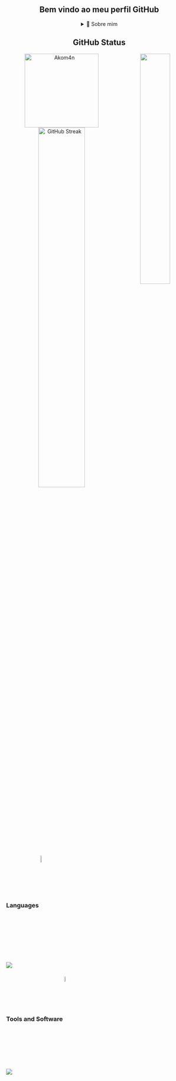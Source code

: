 <div align="center"> <h2> Bem vindo ao meu perfil GitHub </h2></div>

<div align="center">
<details>
  <summary>🧑 Sobre mim</summary>

- 🔭 Buscando sempre **aprender e me desenvolver**

- 🌱 Em busca de melhorar e trabalhar com **Java Back-End**

- 💬 Pergunte me sobre **open source, web development, and back-end**

- 📫 Me encontre em **joaovinicius.silva210@gmail.com**

- 👾 Se diante do universo nós somos criaturas insignificantes, a maior vitória que a gente pode ter, é viver uma vida com satisfação...

</details>
  
</p>
  
<!--
<details>
  <summary>📕 Blog Posts</summary>
  <br />
</details>
</div>
-->

## GitHub Status

<img align="right" width="40%" src="https://media3.giphy.com/media/8UkaQtVBS2r8Q/giphy.webp?cid=ecf05e47n9eqca6jigum0a3iw81razol0soykacgszxukii7&ep=v1_gifs_search&rid=giphy.webp&ct=g"/>
<div align="center"> 
<a href="https://github.com/Akom4n"> <img height="200px" src="https://github-readme-stats-git-masterrstaa-rickstaa.vercel.app/api/top-langs?username=akom4n&show_icons=true&locale=en&layout=donut&theme=radical" alt="Akom4n" /> 
<a href="https://git.io/streak-stats"><img width="50%" src="https://github-readme-streak-stats.herokuapp.com?user=Akom4n&theme=radical&date_format=j%20M%5B%20Y%5D" alt="GitHub Streak" /></a>
 
<div align="left">
  
### Languages <img align="center" width="7%" src="https://media4.giphy.com/media/iJsjsm6dhNPiQBvztq/200w.webp?cid=ecf05e47jc19wtj5p47ikodhz42fdlyiii8psf7699hrlpp6&ep=v1_stickers_search&rid=200w.webp&ct=s" />
<p align="left">
  <a href="https://skillicons.dev">
    <img src="https://skillicons.dev/icons?i=angular,cs,css,java,js,maven,mysql,spring" />
  </a>
</p>
  
### Tools and Software <img align="center" width="6%" src="https://media2.giphy.com/media/iXlqIloEi4etN1V2Z5/200w.webp?cid=ecf05e47sr3w761ftukbt7bul7zevuzji6j88g6kyo0yihqf&ep=v1_stickers_search&rid=200w.webp&ct=s" />
<p align="left">
  <a href="https://skillicons.dev">
    <img src="https://skillicons.dev/icons?i=docker,eclipse,gamemakerstudio,git,idea,linux,postgres,postman,vim,visualstudio"/>  
  </a>
</p>

<!---
Akom4n/Akom4n is a ✨ special ✨ repository because its `README.md` (this file) appears on your GitHub profile.
You can click the Preview link to take a look at your changes.
--->
